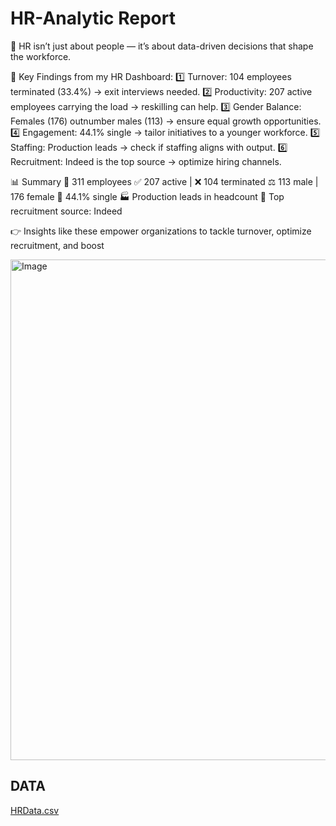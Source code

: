 # HR-Analytic Report

🚀 HR isn’t just about people — it’s about data-driven decisions that shape the workforce.

🔎 Key Findings from my HR Dashboard:
1️⃣ Turnover: 104 employees terminated (33.4%) → exit interviews needed.
2️⃣ Productivity: 207 active employees carrying the load → reskilling can help.
3️⃣ Gender Balance: Females (176) outnumber males (113) → ensure equal growth opportunities.
4️⃣ Engagement: 44.1% single → tailor initiatives to a younger workforce.
5️⃣ Staffing: Production leads → check if staffing aligns with output.
6️⃣ Recruitment: Indeed is the top source → optimize hiring channels.

📊 Summary
👥 311 employees
✅ 207 active | ❌ 104 terminated
⚖️ 113 male | 176 female
💍 44.1% single
🏭 Production leads in headcount
📌 Top recruitment source: Indeed

👉 Insights like these empower organizations to tackle turnover, optimize recruitment, and boost

<img width="1287" height="801" alt="Image" src="https://github.com/user-attachments/assets/de4a775a-e48c-4d01-98d4-a93cb0ca7886" />



## DATA
[HRData.csv](https://github.com/user-attachments/files/18644694/HRData.csv)
